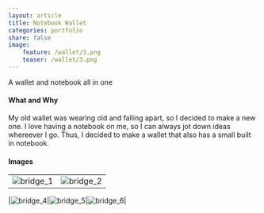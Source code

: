 ```yaml
---
layout: article
title: Notebook Wallet
categories: portfolio
share: false
image:
    feature: /wallet/3.png
    teaser: /wallet/3.png
---
```

A wallet and notebook all in one

#### What and Why
My old wallet was wearing old and falling apart, so I decided to make a new one. I love having a notebook on me, so I can always jot down ideas whereever I go. Thus, I decided to make a wallet that also has a small built in notebook. 

#### Images

| | |
|:-------------------------:|:-------------------------:|
|<img alt="bridge_1" src="/images/wallet/1.png">|<img alt="bridge_2" src="/images/wallet/2.png">|<img alt="bridge_3" src="/images/wallet/3.png">|

|<img alt="bridge_4" src="/images/wallet/4.png">|<img alt="bridge_5" src="/images/wallet/5.png">|<img alt="bridge_6" src="/images/wallet/6.png">|



     



